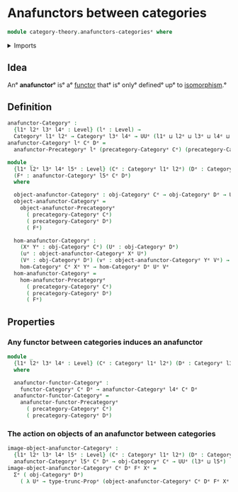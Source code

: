 # Anafunctors between categories

```agda
module category-theory.anafunctors-categoriesᵉ where
```

<details><summary>Imports</summary>

```agda
open import category-theory.anafunctors-precategoriesᵉ
open import category-theory.categoriesᵉ
open import category-theory.functors-categoriesᵉ

open import foundation.dependent-pair-typesᵉ
open import foundation.propositional-truncationsᵉ
open import foundation.universe-levelsᵉ
```

</details>

## Idea

Anᵉ **anafunctor**ᵉ isᵉ aᵉ [functor](category-theory.functors-categories.mdᵉ) thatᵉ isᵉ
onlyᵉ definedᵉ upᵉ to [isomorphism](category-theory.isomorphisms-in-categories.md).ᵉ

## Definition

```agda
anafunctor-Categoryᵉ :
  {l1ᵉ l2ᵉ l3ᵉ l4ᵉ : Level} (lᵉ : Level) →
  Categoryᵉ l1ᵉ l2ᵉ → Categoryᵉ l3ᵉ l4ᵉ → UUᵉ (l1ᵉ ⊔ l2ᵉ ⊔ l3ᵉ ⊔ l4ᵉ ⊔ lsuc lᵉ)
anafunctor-Categoryᵉ lᵉ Cᵉ Dᵉ =
  anafunctor-Precategoryᵉ lᵉ (precategory-Categoryᵉ Cᵉ) (precategory-Categoryᵉ Dᵉ)

module _
  {l1ᵉ l2ᵉ l3ᵉ l4ᵉ l5ᵉ : Level} (Cᵉ : Categoryᵉ l1ᵉ l2ᵉ) (Dᵉ : Categoryᵉ l3ᵉ l4ᵉ)
  (Fᵉ : anafunctor-Categoryᵉ l5ᵉ Cᵉ Dᵉ)
  where

  object-anafunctor-Categoryᵉ : obj-Categoryᵉ Cᵉ → obj-Categoryᵉ Dᵉ → UUᵉ l5ᵉ
  object-anafunctor-Categoryᵉ =
    object-anafunctor-Precategoryᵉ
      ( precategory-Categoryᵉ Cᵉ)
      ( precategory-Categoryᵉ Dᵉ)
      ( Fᵉ)

  hom-anafunctor-Categoryᵉ :
    (Xᵉ Yᵉ : obj-Categoryᵉ Cᵉ) (Uᵉ : obj-Categoryᵉ Dᵉ)
    (uᵉ : object-anafunctor-Categoryᵉ Xᵉ Uᵉ)
    (Vᵉ : obj-Categoryᵉ Dᵉ) (vᵉ : object-anafunctor-Categoryᵉ Yᵉ Vᵉ) →
    hom-Categoryᵉ Cᵉ Xᵉ Yᵉ → hom-Categoryᵉ Dᵉ Uᵉ Vᵉ
  hom-anafunctor-Categoryᵉ =
    hom-anafunctor-Precategoryᵉ
      ( precategory-Categoryᵉ Cᵉ)
      ( precategory-Categoryᵉ Dᵉ)
      ( Fᵉ)
```

## Properties

### Any functor between categories induces an anafunctor

```agda
module _
  {l1ᵉ l2ᵉ l3ᵉ l4ᵉ : Level} (Cᵉ : Categoryᵉ l1ᵉ l2ᵉ) (Dᵉ : Categoryᵉ l3ᵉ l4ᵉ)
  where

  anafunctor-functor-Categoryᵉ :
    functor-Categoryᵉ Cᵉ Dᵉ → anafunctor-Categoryᵉ l4ᵉ Cᵉ Dᵉ
  anafunctor-functor-Categoryᵉ =
    anafunctor-functor-Precategoryᵉ
      ( precategory-Categoryᵉ Cᵉ)
      ( precategory-Categoryᵉ Dᵉ)
```

### The action on objects of an anafunctor between categories

```agda
image-object-anafunctor-Categoryᵉ :
  {l1ᵉ l2ᵉ l3ᵉ l4ᵉ l5ᵉ : Level} (Cᵉ : Categoryᵉ l1ᵉ l2ᵉ) (Dᵉ : Categoryᵉ l3ᵉ l4ᵉ) →
  anafunctor-Categoryᵉ l5ᵉ Cᵉ Dᵉ → obj-Categoryᵉ Cᵉ → UUᵉ (l3ᵉ ⊔ l5ᵉ)
image-object-anafunctor-Categoryᵉ Cᵉ Dᵉ Fᵉ Xᵉ =
  Σᵉ ( obj-Categoryᵉ Dᵉ)
    ( λ Uᵉ → type-trunc-Propᵉ (object-anafunctor-Categoryᵉ Cᵉ Dᵉ Fᵉ Xᵉ Uᵉ))
```